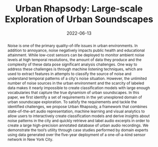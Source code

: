 ---
layout: default-publication
title: "Urban Rhapsody: Large-scale Exploration of Urban Soundscapes"
collection: publications
permalink: /publications/2022-06-13-rulff2022urban
abstract: "Noise is one of the primary quality-of-life issues in urban environments. In addition to annoyance, noise negatively impacts public health and educational attainment. While low-cost sensors can be deployed to monitor ambient noise levels at high temporal resolutions, the amount of data they produce and the complexity of these data pose significant analysis challenges. One way to address these challenges is through machine listening techniques, which are used to extract features in attempts to classify the source of noise and understand temporal patterns of a city&apos;s noise situation. However, the unlimited number of noise sources in the urban environment and the scarcity of labeled data makes it nearly impossible to create classification models with large enough vocabularies that capture the true dynamism of urban soundscapes. In this paper, we first identify a set of requirements in the yet unexplored domain of urban soundscape exploration. To satisfy the requirements and tackle the identified challenges, we propose Urban Rhapsody, a framework that combines state-of-the-art audio representation, machine learning and visual analytics to allow users to interactively create classification models and derive insights about noise patterns in the city and quickly retrieve and label audio excerpts in order to create a large high-precision annotated database of urban audio recordings.  We demonstrate the tool&#8217;s utility through case studies performed by domain experts using data generated over the five-year deployment of a one-of-a-kind sensor network in New York City."
date: 2022-06-13
venue: 'Eurgraphics Conference on Visualization'
venue_short: 'EuroVis'
paperurl: '/files/rulff2022urban.pdf'
image: '/assets/images/rulff2022urban.png'
imagewidth: 75.0
categories: 
  - Environmental Machine Listening
citation: 'Rulff, J., Miranda, F., Hosseini, M., Lage, M., Cartwright, M., Dove, G., Bello, J.P., Silva, C. Urban Rhapsody: Large-scale Exploration of Urban Soundscapes. In <i>Proceedings of the Eurgraphics Conference on Visualization (EuroVis)</i>, 2022.'
---